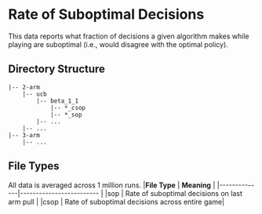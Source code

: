 # **Rate of Suboptimal Decisions**
This data reports what fraction of decisions a given algorithm makes while playing are suboptimal (i.e., would disagree with the optimal policy). 

## **Directory Structure**
```
|-- 2-arm
    |-- ucb
        |-- beta_1_1
            |-- *_csop
            |-- *_sop
        |-- ... 
    |-- ...
|-- 3-arm
    |-- ...
```

## **File Types**
All data is averaged across 1 million runs.
|**File Type** | **Meaning**                  |
|--------------|-------------------------     |
|sop           | Rate of suboptimal decisions on last arm pull  |
|csop          | Rate of suboptimal decisions across entire game|
